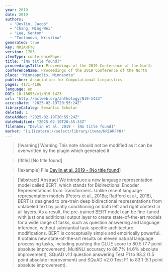 ```yaml
---
year: 2019
date: 2019
authors:
  - "Devlin, Jacob"
  - "Chang, Ming-Wei"
  - "Lee, Kenton"
  - "Toutanova, Kristina"
generated: true
key: NRIARFY8
version: 1783
itemType: conferencePaper
title: "[No title found]"
proceedingsTitle: Proceedings of the 2019 Conference of the North
conferenceName: Proceedings of the 2019 Conference of the North
place: "Minneapolis, Minnesota"
publisher: Association for Computational Linguistics
pages: 4171-4186
language: en
DOI: 10.18653/v1/N19-1423
url: "http://aclweb.org/anthology/N19-1423"
accessDate: "2025-02-19T20:55:24Z"
libraryCatalog: Semantic Scholar
deleted: 1
dateAdded: "2025-02-19T20:55:24Z"
dateModified: "2025-02-19T20:55:33Z"
filename: "Devlin et al. 2019 - [No title found]"
marker: "[🇿](zotero://select/library/items/NRIARFY8)"
---
```


>[!warning] Warning
> This note should not be modified as it can be overwritten by the plugin which generated it

> [!title] [No title found]

> [!example] File
> [Devlin et al. 2019 - [No title found]](Devlin%20et%20al.%202019%20-%20[No%20title%20found].pdf)

> [!abstract] Abstract
> We introduce a new language representation model called BERT, which stands for Bidirectional Encoder Representations from Transformers. Unlike recent language representation models (Peters et al., 2018a; Radford et al., 2018), BERT is designed to pre-train deep bidirectional representations from unlabeled text by jointly conditioning on both left and right context in all layers. As a result, the pre-trained BERT model can be fine-tuned with just one additional output layer to create state-of-the-art models for a wide range of tasks, such as question answering and language inference, without substantial task-specific architecture modifications. BERT is conceptually simple and empirically powerful. It obtains new state-of-the-art results on eleven natural language processing tasks, including pushing the GLUE score to 80.5 (7.7 point absolute improvement), MultiNLI accuracy to 86.7% (4.6% absolute improvement), SQuAD v1.1 question answering Test F1 to 93.2 (1.5 point absolute improvement) and SQuAD v2.0 Test F1 to 83.1 (5.1 point absolute improvement).

